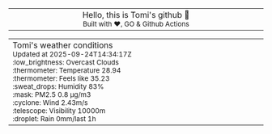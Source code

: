 
<div align="center">
<table>
<tbody>
<td align="center">
<img width="2000" height="0"><br>
Hello, this is Tomi's github 👋<br>
<sup>Built with ❤️, GO & Github Actions</sup><br>
<img width="2000" height="0">
</td>
</tbody>
</table>
</div>
<table>
<tbody>
<td align="left">
<img width="2000" height="0"><br>
Tomi's weather conditions<br>
<sup>Updated at 2025-09-24T14:34:17Z</sup><br>
<sup>:low_brightness: Overcast Clouds</sup><br>
<sup>:thermometer: Temperature 28.94 </sup><br>
<sup>:thermometer: Feels like 35.23</sup><br>
<sup>:sweat_drops: Humidity 83%</sup><br>
<sup>:mask: PM2.5 0.8 μg/m3</sup><br>
<sup>:cyclone: Wind 2.43m/s </sup><br>
<sup>:telescope: Visibility 10000m </sup><br>
<sup>:droplet: Rain 0mm/last 1h </sup><br>
<img width="2000" height="0">
</td>
<td align="left">
<img width="2000" height="0"><br>
<br>
<img width="2000" height="0">
</td>
</tbody>
</table>
</div>
    